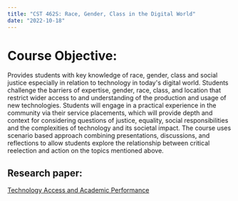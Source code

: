 ```yaml
---
title: "CST 462S: Race, Gender, Class in the Digital World"
date: "2022-10-18"
---
```


# Course Objective:
Provides students with key knowledge of race, gender, class and social justice
especially in relation to technology in today's digital world. Students challenge
the barriers of expertise, gender, race, class, and location that restrict wider
access to and understanding of the production and usage of new technologies.
Students will engage in a practical experience in the community via their service
placements, which will provide depth and context for considering questions
of justice, equality, social responsibilities and the complexities of technology
and its societal impact. The course uses scenario based approach combining
presentations, discussions, and reflections to allow students explore the 
relationship between critical reelection and action on the topics mentioned above.

## Research paper:
[Technology Access and Academic Performance](/TechnologyAccessandAcademicPerformance.pdf)